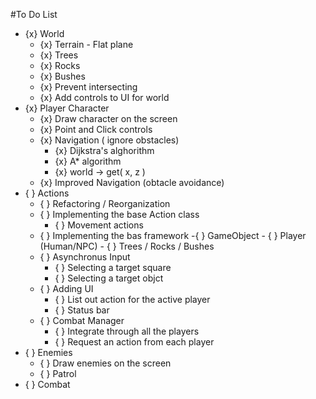 #To Do List

- {x} World
    - {x} Terrain - Flat plane
    - {x} Trees
    - {x} Rocks
    - {x} Bushes
    - {x} Prevent intersecting
    - {x} Add controls to UI for world
- {x} Player Character
    - {x} Draw character on the screen
    - {x} Point and Click controls
    - {x} Navigation ( ignore obstacles)
        - {x} Dijkstra's alghorithm 
        - {x} A\* algorithm
        - {x} world -> get( x, z )
    - {x} Improved Navigation (obtacle avoidance)
- { } Actions 
    - { } Refactoring / Reorganization
    - { } Implementing the base Action class
        - { } Movement actions
    - { } Implementing the bas framework
        -{ } GameObject
            - { } Player (Human/NPC)
            - { } Trees / Rocks / Bushes
    - { } Asynchronus Input
        - { } Selecting a target square
        - { } Selecting a target objct
    - { } Adding UI
        - { } List out action for the active player
        - { } Status bar
    - { } Combat Manager
        - { } Integrate through all the players
        - { } Request an action from each player
- { } Enemies
    - { } Draw enemies on the screen
    - { } Patrol
- { } Combat